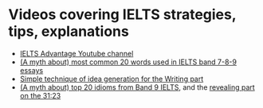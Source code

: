 # Videos covering IELTS strategies, tips, explanations

- [IELTS Advantage Youtube channel](https://www.youtube.com/@Ieltsadvantage)
- [(A myth about) most common 20 words used in IELTS band 7-8-9 essays](https://youtu.be/AaZvMJNxALs)
- [Simple technique of idea generation for the Writing part](https://www.youtube.com/watch?v=E5S1wJJ9rSA)
- [(A myth about) top 20 idioms from Band 9 IELTS](https://youtu.be/OBNBe-c5ObA?t=1883), and the [revealing part on the 31:23](https://youtu.be/OBNBe-c5ObA?t=1883)
